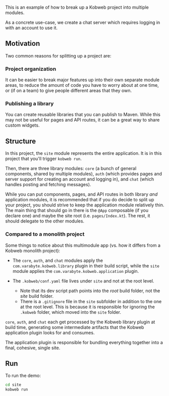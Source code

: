 This is an example of how to break up a Kobweb project into multiple modules.

As a concrete use-case, we create a chat server which requires logging in with an account to use it.

## Motivation

Two common reasons for splitting up a project are:

### Project organization

It can be easier to break major features up into their own separate module areas, to reduce the amount of code you have
to worry about at one time, or (if on a team) to give people different areas that they own.

### Publishing a library

You can create reusable libraries that you can publish to Maven. While this may not be useful for pages and API routes,
it can be a great way to share custom widgets.

## Structure

In this project, the `site` module represents the entire application. It is in this project that you'll trigger
`kobweb run`.

Then, there are three library modules: `core` (a bunch of general components, shared by multiple modules), `auth`
(which provides pages and server support for creating an account and logging in), and `chat` (which handles posting and
fetching messages).

While you can put components, pages, and API routes in both library *and* application modules, it is recommended that if
you do decide to split up your project, you should strive to keep the application module relatively thin. The main thing
that should go in there is the `@App` composable (if you declare one) and maybe the site root (i.e. `pages/Index.kt`).
The rest, it should delegate to the other modules.

### Compared to a monolith project

Some things to notice about this multimodule app (vs. how it differs from a Kobweb monolith project):

* The `core`, `auth`, and `chat` modules apply the `com.varabyte.kobweb.library` plugin in their build script, while
  the `site` module applies the `com.varabyte.kobweb.application` plugin.

* The `.kobweb/conf.yaml` file lives under `site` and not at the root level.
  * Note that its dev script path points into the *root* build folder, not the *site* build folder.
  * There is a `.gitignore` file in the `site` subfolder in addition to the one at the root level. This is because it is
    responsible for ignoring the `.kobweb` folder, which moved into the `site` folder. 

`core`, `auth`, and `chat` each get processed by the Kobweb library plugin at build time, generating some intermediate
artifacts that the Kobweb application plugin looks for and consumes.

The application plugin is responsible for bundling everything together into a final, cohesive, single site.

## Run

To run the demo:

```bash
cd site
kobweb run
```